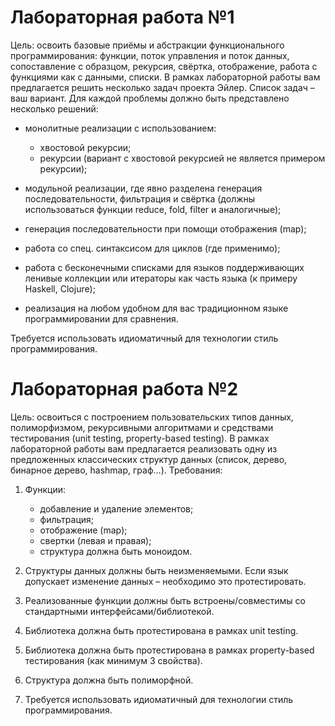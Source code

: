 # Лабораторная работа №1
Цель: освоить базовые приёмы и абстракции функционального программирования: функции, поток управления и поток данных, сопоставление с образцом, рекурсия, свёртка, отображение, работа с функциями как с данными, списки.
В рамках лабораторной работы вам предлагается решить несколько задач проекта Эйлер. Список задач – ваш вариант.
Для каждой проблемы должно быть представлено несколько решений:

- монолитные реализации с использованием:
  - хвостовой рекурсии;
  - рекурсии (вариант с хвостовой рекурсией не является примером рекурсии);

- модульной реализации, где явно разделена генерация последовательности, фильтрация и свёртка (должны использоваться функции reduce, fold, filter и аналогичные);
- генерация последовательности при помощи отображения (map);
- работа со спец. синтаксисом для циклов (где применимо);
- работа с бесконечными списками для языков поддерживающих ленивые коллекции или итераторы как часть языка (к примеру Haskell, Clojure);
- реализация на любом удобном для вас традиционном языке программировании для сравнения.

Требуется использовать идиоматичный для технологии стиль программирования.

# Лабораторная работа №2
Цель: освоиться с построением пользовательских типов данных, полиморфизмом, рекурсивными алгоритмами и средствами тестирования (unit testing, property-based testing).
В рамках лабораторной работы вам предлагается реализовать одну из предложенных классических структур данных (список, дерево, бинарное дерево, hashmap, граф...).
Требования:

1. Функции:

    * добавление и удаление элементов;
    * фильтрация;
    * отображение (map);
    * свертки (левая и правая);
    * структура должна быть моноидом.
  
2. Структуры данных должны быть неизменяемыми. Если язык допускает изменение данных – необходимо это протестировать.
3. Реализованные функции должны быть встроены/совместимы со стандартными интерфейсами/библиотекой.
4. Библиотека должна быть протестирована в рамках unit testing.
5. Библиотека должна быть протестирована в рамках property-based тестирования (как минимум 3 свойства).
6. Структура должна быть полиморфной.
7. Требуется использовать идиоматичный для технологии стиль программирования.

